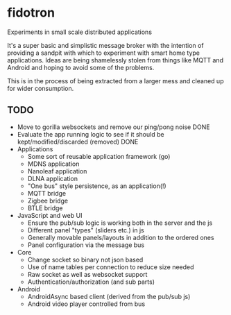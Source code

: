 # fidotron
Experiments in small scale distributed applications

It's a super basic and simplistic message broker with the intention of providing a sandpit 
with which to experiment with smart home type applications. Ideas are being shamelessly 
stolen from things like MQTT and Android and hoping to avoid some of the problems.

This is in the process of being extracted from a larger mess and cleaned up for wider
consumption.

## TODO
* Move to gorilla websockets and remove our ping/pong noise DONE
* Evaluate the app running logic to see if it should be kept/modified/discarded (removed) DONE
* Applications
    * Some sort of reusable application framework (go)
    * MDNS application
    * Nanoleaf application
    * DLNA application
    * "One bus" style persistence, as an application(!)
    * MQTT bridge
    * Zigbee bridge
    * BTLE bridge
* JavaScript and web UI
    * Ensure the pub/sub logic is working both in the server and the js
    * Different panel "types" (sliders etc.) in js
    * Generally movable panels/layouts in addition to the ordered ones
    * Panel configuration via the message bus
* Core
    * Change socket so binary not json based
    * Use of name tables per connection to reduce size needed
    * Raw socket as well as websocket support
    * Authentication/authorization (and sub parts)
* Android
    * AndroidAsync based client (derived from the pub/sub js)
    * Android video player controlled from bus